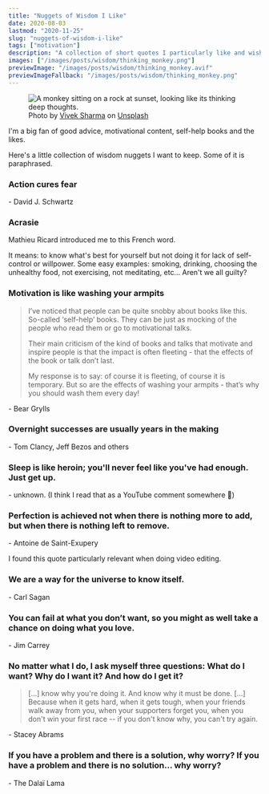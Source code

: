 ```yaml
---
title: "Nuggets of Wisdom I Like"
date: 2020-08-03
lastmod: "2020-11-25"
slug: "nuggets-of-wisdom-i-like"
tags: ["motivation"]
description: "A collection of short quotes I particularly like and wish to remember."
images: ["/images/posts/wisdom/thinking_monkey.png"]
previewImage: "/images/posts/wisdom/thinking_monkey.avif"
previewImageFallback: "/images/posts/wisdom/thinking_monkey.png"
---
```


<figure>
  <picture>
  <source 
    srcset='/images/posts/wisdom/thinking_monkey.avif'
    type="image/avif"
  >
  <source 
    srcset='/images/posts/wisdom/thinking_monkey.webp'
    type="image/webp"
  >
  <img 
    src='/images/posts/wisdom/thinking_monkey.png' 
    alt='A monkey sitting on a rock at sunset, looking like its thinking deep thoughts.' 
  >
  </picture>  
  <figcaption>
    <span>Photo by <a href="https://unsplash.com/@vivekxr?utm_source=unsplash&amp;utm_medium=referral&amp;utm_content=creditCopyText">Vivek Sharma</a> on <a href="https://unsplash.com/s/photos/old-wise-monkey?utm_source=unsplash&amp;utm_medium=referral&amp;utm_content=creditCopyText">Unsplash</a></span>
  </figcaption>
</figure>

I'm a big fan of good advice, motivational content, self-help books and the likes.

Here's a little collection of wisdom nuggets I want to keep. Some of it is paraphrased.

### Action cures fear 
\- David J. Schwartz

### Acrasie
Mathieu Ricard introduced me to this French word.

It means: to know what's best for yourself but not doing it for lack of self-control or willpower.
Some easy examples: smoking, drinking, choosing the unhealthy food, not exercising, not meditating, etc... Aren't we all guilty?

### Motivation is like washing your armpits
> I’ve noticed that people can be quite snobby about books like this. So-called ‘self-help’ books. They can be just as mocking of the people who read them or go to motivational talks.
>
> Their main criticism of the kind of books and talks that motivate and inspire people is that the impact is often fleeting - that the effects of the book or talk don’t last.
>
> My response is to say: of course it is fleeting, of course it is temporary. But so are the effects of washing your armpits - that’s why you should wash them every day!

\- Bear Grylls

### Overnight successes are usually years in the making
\- Tom Clancy, Jeff Bezos and others

### Sleep is like heroin; you'll never feel like you've had enough. Just get up.
\- unknown. (I think I read that as a YouTube comment somewhere 🤔)

### Perfection is achieved not when there is nothing more to add, but when there is nothing left to remove.
\- Antoine de Saint-Exupery

I found this quote particularly relevant when doing video editing.

### We are a way for the universe to know itself.
\- Carl Sagan

### You can fail at what you don’t want, so you might as well take a chance on doing what you love.
\- Jim Carrey

### No matter what I do, I ask myself three questions: What do I want? Why do I want it? And how do I get it? 
> [...] know why you're doing it. And know why it must be done. [...] Because when it gets hard, when it gets tough, when your friends walk away from you, when your supporters forget you, when you don't win your first race -- if you don't know why, you can't try again. 

\- Stacey Abrams

### If you have a problem and there is a solution, why worry? If you have a problem and there is no solution... why worry?
\- The Dalaï Lama

<!-- ### Des fois ça en prend beaucoup pour avoir besoin de rien...
\- Maxime Pelletier ..? Kamou 2020-->